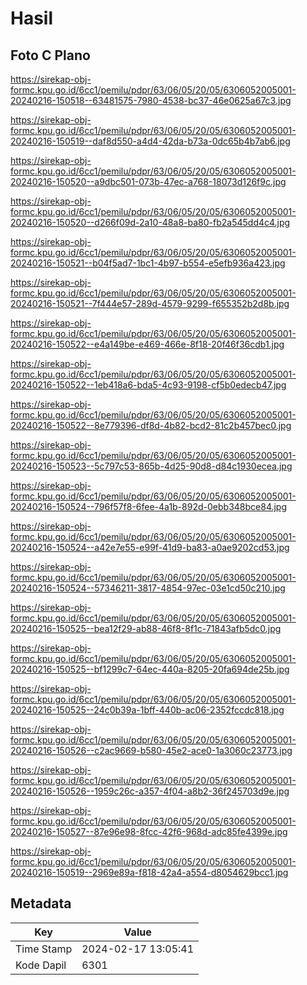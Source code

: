 # Hasil

## Foto C Plano

https://sirekap-obj-formc.kpu.go.id/6cc1/pemilu/pdpr/63/06/05/20/05/6306052005001-20240216-150518--63481575-7980-4538-bc37-46e0625a67c3.jpg

https://sirekap-obj-formc.kpu.go.id/6cc1/pemilu/pdpr/63/06/05/20/05/6306052005001-20240216-150519--daf8d550-a4d4-42da-b73a-0dc65b4b7ab6.jpg

https://sirekap-obj-formc.kpu.go.id/6cc1/pemilu/pdpr/63/06/05/20/05/6306052005001-20240216-150520--a9dbc501-073b-47ec-a768-18073d126f9c.jpg

https://sirekap-obj-formc.kpu.go.id/6cc1/pemilu/pdpr/63/06/05/20/05/6306052005001-20240216-150520--d266f09d-2a10-48a8-ba80-fb2a545dd4c4.jpg

https://sirekap-obj-formc.kpu.go.id/6cc1/pemilu/pdpr/63/06/05/20/05/6306052005001-20240216-150521--b04f5ad7-1bc1-4b97-b554-e5efb936a423.jpg

https://sirekap-obj-formc.kpu.go.id/6cc1/pemilu/pdpr/63/06/05/20/05/6306052005001-20240216-150521--7f444e57-289d-4579-9299-f655352b2d8b.jpg

https://sirekap-obj-formc.kpu.go.id/6cc1/pemilu/pdpr/63/06/05/20/05/6306052005001-20240216-150522--e4a149be-e469-466e-8f18-20f46f36cdb1.jpg

https://sirekap-obj-formc.kpu.go.id/6cc1/pemilu/pdpr/63/06/05/20/05/6306052005001-20240216-150522--1eb418a6-bda5-4c93-9198-cf5b0edecb47.jpg

https://sirekap-obj-formc.kpu.go.id/6cc1/pemilu/pdpr/63/06/05/20/05/6306052005001-20240216-150522--8e779396-df8d-4b82-bcd2-81c2b457bec0.jpg

https://sirekap-obj-formc.kpu.go.id/6cc1/pemilu/pdpr/63/06/05/20/05/6306052005001-20240216-150523--5c797c53-865b-4d25-90d8-d84c1930ecea.jpg

https://sirekap-obj-formc.kpu.go.id/6cc1/pemilu/pdpr/63/06/05/20/05/6306052005001-20240216-150524--796f57f8-6fee-4a1b-892d-0ebb348bce84.jpg

https://sirekap-obj-formc.kpu.go.id/6cc1/pemilu/pdpr/63/06/05/20/05/6306052005001-20240216-150524--a42e7e55-e99f-41d9-ba83-a0ae9202cd53.jpg

https://sirekap-obj-formc.kpu.go.id/6cc1/pemilu/pdpr/63/06/05/20/05/6306052005001-20240216-150524--57346211-3817-4854-97ec-03e1cd50c210.jpg

https://sirekap-obj-formc.kpu.go.id/6cc1/pemilu/pdpr/63/06/05/20/05/6306052005001-20240216-150525--bea12f29-ab88-46f8-8f1c-71843afb5dc0.jpg

https://sirekap-obj-formc.kpu.go.id/6cc1/pemilu/pdpr/63/06/05/20/05/6306052005001-20240216-150525--bf1299c7-64ec-440a-8205-20fa694de25b.jpg

https://sirekap-obj-formc.kpu.go.id/6cc1/pemilu/pdpr/63/06/05/20/05/6306052005001-20240216-150525--24c0b39a-1bff-440b-ac06-2352fccdc818.jpg

https://sirekap-obj-formc.kpu.go.id/6cc1/pemilu/pdpr/63/06/05/20/05/6306052005001-20240216-150526--c2ac9669-b580-45e2-ace0-1a3060c23773.jpg

https://sirekap-obj-formc.kpu.go.id/6cc1/pemilu/pdpr/63/06/05/20/05/6306052005001-20240216-150526--1959c26c-a357-4f04-a8b2-36f245703d9e.jpg

https://sirekap-obj-formc.kpu.go.id/6cc1/pemilu/pdpr/63/06/05/20/05/6306052005001-20240216-150527--87e96e98-8fcc-42f6-968d-adc85fe4399e.jpg

https://sirekap-obj-formc.kpu.go.id/6cc1/pemilu/pdpr/63/06/05/20/05/6306052005001-20240216-150519--2969e89a-f818-42a4-a554-d8054629bcc1.jpg


## Metadata

| Key        | Value               |
| ---------- | ------------------- |
| Time Stamp | 2024-02-17 13:05:41 |
| Kode Dapil | 6301                |



